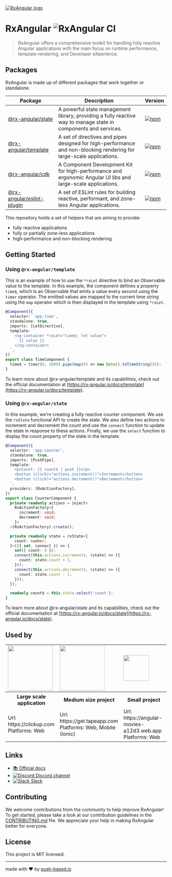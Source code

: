 [![RxAngular logo](https://raw.githubusercontent.com/rx-angular/rx-angular/main/docs/images/rx-angular_logo.png)](https://rx-angular.io/)

# RxAngular ![RxAngular CI](https://github.com/rx-angular/rx-angular/workflows/rx-angular%20CI/badge.svg?branch=main)

> RxAngular offers a comprehensive toolkit for handling fully reactive Angular applications with the main focus on runtime performance, template rendering, and Developer eXperience.

## Packages

RxAngular is made up of different packages that work together or standalone.

| Package                                                               | Description                                                                                                          | Version                                                                                                                               |
| --------------------------------------------------------------------- | -------------------------------------------------------------------------------------------------------------------- | ------------------------------------------------------------------------------------------------------------------------------------- |
| [@rx-angular/state](https://rx-angular.io/docs/state)                 | A powerful state management library, providing a fully reactive way to manage state in components and services.      | [![npm](https://img.shields.io/npm/v/%40rx-angular%2Fstate.svg)](https://www.npmjs.com/package/%40rx-angular%2Fstate)                 |
| [@rx-angular/template](https://rx-angular.io/docs/template)           | A set of directives and pipes designed for high-performance and non-blocking rendering for large-scale applications. | [![npm](https://img.shields.io/npm/v/%40rx-angular%2Ftemplate.svg)](https://www.npmjs.com/package/%40rx-angular%2Ftemplate)           |
| [@rx-angular/cdk](https://rx-angular.io/docs/cdk)                     | A Component Development Kit for high-performance and ergonomic Angular UI libs and large-scale applications.         | [![npm](https://img.shields.io/npm/v/%40rx-angular%2Fcdk.svg)](https://www.npmjs.com/package/%40rx-angular%2Fcdk)                     |
| [@rx-angular/eslint-plugin](https://rx-angular.io/docs/eslint-plugin) | A set of ESLint rules for building reactive, performant, and zone-less Angular applications.                         | [![npm](https://img.shields.io/npm/v/%40rx-angular%2Feslint-plugin.svg)](https://www.npmjs.com/package/%40rx-angular%2Feslint-plugin) |

This repository holds a set of helpers that are aiming to provide:

- fully reactive applications
- fully or partially zone-less applications
- high-performance and non-blocking rendering

## Getting Started

### Using `@rx-angular/template`

This is an example of how to use the `*rxLet` directive to bind an Observable value to the template. In this example, the component defines a property `time$`, which is an Observable that emits a value every second using the `timer` operator. The emitted values are mapped to the current time string using the `map` operator which is then displayed in the template using `*rxLet`.

```ts
@Component({
  selector: 'app-time',
  standalone: true,
  imports: [LetDirective],
  template: `
    <ng-container *rxLet="time$; let value">
      {{ value }}
    </ng-container>
  `,
})
export class TimeComponent {
  time$ = timer(0, 1000).pipe(map(() => new Date().toTimeString()));
}
```

To learn more about @rx-angular/template and its capabilities, check out the official documentation at [https://rx-angular.io/docs/template](https://rx-angular.io/docs/template).

### Using `@rx-angular/state`

In this example, we're creating a fully reactive counter component. We use the `rxState` functional API to create the state. We also define two actions to increment and decrement the count and use the `connect` function to update the state in response to these actions. Finally, we use the `select` function to display the count property of the state in the template.

```ts
@Component({
  selector: 'app-counter',
  standalone: true,
  imports: [PushPipe],
  template: `
    <p>Count: {{ count$ | push }}</p>
    <button (click)="actions.increment()">Increment</button>
    <button (click)="actions.decrement()">Decrement</button>
  `,
  providers: [RxActionFactory],
})
export class CounterComponent {
  private readonly actions = inject<
    RxActionFactory<{
      increment: void;
      decrement: void;
    }>
  >(RxActionFactory).create();

  private readonly state = rxState<{
    count: number;
  }>(({ set, connect }) => {
    set({ count: 0 });
    connect(this.actions.increment$, (state) => ({
      count: state.count + 1,
    }));
    connect(this.actions.decrement$, (state) => ({
      count: state.count - 1,
    }));
  });

  readonly count$ = this.state.select('count');
}
```

To learn more about @rx-angular/state and its capabilities, check out the official documentation at [https://rx-angular.io/docs/state](https://rx-angular.io/docs/state).

## Used by

<table style="width:100%">
  <tr>
    <td><img width="140" src="https://clickup.com/landing/images/logo-clickup_color.svg"></td>
    <td><img width="140" src="https://get.tapeapp.com/wp-content/uploads/2021/08/tape_logo_24px.svg"></td>
    <td><img height="80" src="https://avatars.githubusercontent.com/u/1733746?s=200&v=4"></td>
  </tr>
   <tr>
    <th>Large scale application</th>
    <th>Medium size project</th>
    <th>Small project</th>
  </tr>
  <tr>
    <td>
      Url: https://clickup.com <br/>
      Platforms: Web
    </td>
    <td>
      Url: https://get.tapeapp.com<br/>
      Platforms: Web, Mobile (ionic)
    </td>
    <td>
      Url: https://angular-movies-a12d3.web.app<br/>
      Platforms: Web
    </td>
  </tr>
</table>

## Links

- [📚 Official docs](https://www.rx-angular.io/)
- [![Discord](https://icongr.am/material/discord.svg?size=16&color=7289da) Discord channel](https://discord.com/invite/XWWGZsQ)
- [![Slack](https://icongr.am/material/slack.svg?size=16&color=7289da) Slack](https://join.slack.com/t/rxangular/shared_invite/zt-1tn1hivnp-FemQzop69HI7~wlPSqDjKQ)

## Contributing

We welcome contributions from the community to help improve RxAngular! To get started, please take a look at our contribution guidelines in the [CONTRIBUTING.md](CONTRIBUTING.md) file. We appreciate your help in making RxAngular better for everyone.

## License

This project is MIT licensed.

---

made with ❤ by [push-based.io](https://www.push-based.io)
